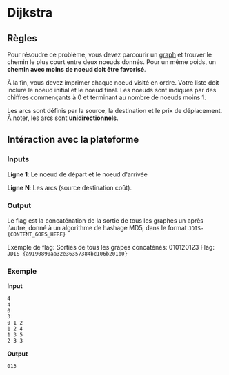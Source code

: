 # Dijkstra
## Règles
Pour résoudre ce problème, vous devez parcourir un [graph](https://en.wikipedia.org/wiki/Graph_(abstract_data_type)) et
trouver le chemin le plus court entre deux noeuds donnés. Pour un même poids, un
**chemin avec moins de noeud doit être favorisé**.

À la fin, vous devez imprimer chaque noeud visité en ordre. Votre liste doit inclure le noeud initial et le noeud final.
Les noeuds sont indiqués par des chiffres commençants à 0 et terminant au nombre de noeuds moins 1.

Les arcs sont définis par la source, la destination et le prix de déplacement. À noter, les arcs sont
**unidirectionnels**.

## Intéraction avec la plateforme
### Inputs
**Ligne 1**: Le noeud de départ et le noeud d'arrivée

**Ligne N**: Les arcs (source destination coût).

### Output
Le flag est la concaténation de la sortie de tous les graphes un après l'autre, donné à un algorithme de hashage MD5, dans le format `JDIS-{CONTENT_GOES_HERE}`

Exemple de flag:
Sorties de tous les grapes concaténés: 010120123
Flag: `JDIS-{a9190890aa32e36357384bc106b201b0}`

### Exemple
**Input**
```
4
4
0
3
0 1 2
1 2 4
1 3 5
2 3 3
```
**Output**
```
013
```


